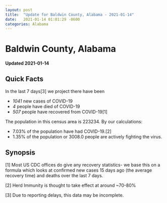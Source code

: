 ```yaml
---
layout: post
title:  "Update for Baldwin County, Alabama - 2021-01-14"
date:   2021-01-14 01:01:29 -0600
categories: Alabama
---
```


# Baldwin County, Alabama
#### Updated 2021-01-14

## Quick Facts

In the last 7 days[3] we project there have been
- *1041* new cases of COVID-19
- *4* people have died of COVID-19
- *507* people have recovered from COVID-19[1]

The population in this census area is 223234. By our calculations:
- 7.03% of the population have had COVID-19.[2]
- 1.35% of the population or 3008.0 people are actively fighting the virus.

## Synopsis




[1] Most US CDC offices do give any recovery statistics- we base this on a formula which looks at confirmed new cases
15 days ago (the average recovery time) and deaths over the last 7 days.

[2] Herd Immunity is thought to take effect at around ~70-80%

[3] Due to reporting delays, this data may be incomplete.
 
    